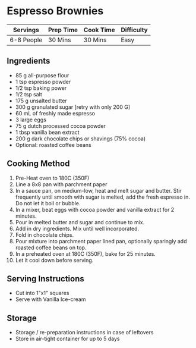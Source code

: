 # Espresso Brownies

Servings | Prep Time | Cook Time | Difficulty
------ | ---- | -----| ----------
6-8 People | 30 Mins | 30 Mins | Easy

## Ingredients
  * 85 g all-purpose flour
  * 1 tsp espresso powder
  * 1/2 tsp baking power
  * 1/2 tsp salt
  * 175 g unsalted butter
  * 300 g granulated sugar [retry with only 200 G]
  * 60 mL of freshly made espresso
  * 3 large eggs
  * 75 g dutch processed cocoa powder
  * 1 tbsp vanilla bean extract
  * 200 g dark chocolate chips or shavings (75% cocoa)
  * Optional: roasted coffee beans 

## Cooking Method

  1. Pre-Heat oven to 180C (350F)
  1. Line a 8x8 pan with parchment paper
  1. In a sauce pan, on medium-low, heat and melt sugar and butter. Stir frequently until smooth with sugar is melted, add the fresh espresso in. Do not let it boil or bubble.
  1. In a mixer, beat eggs with cocoa powder and vanilla extract for 2 minutes.
  1. Pour in melted butter and sugar and continue to mix.
  1. Add in dry ingredients. Mix until well incorporated.
  1. Fold in chocolate chips.
  1. Pour mixture into parchment paper lined pan, optionally sparingly add roasted coffee beans on top.
  1. In a preheated oven at 180C (350F), bake for 25 minutes.
  1. Let it cool down before serving.

## Serving Instructions

  * Cut into 1"x1" squares
  * Serve with Vanilla Ice-cream

## Storage

  * Storage / re-preparation instructions in case of leftovers
  * Store in air-tight container for up to 5 days
